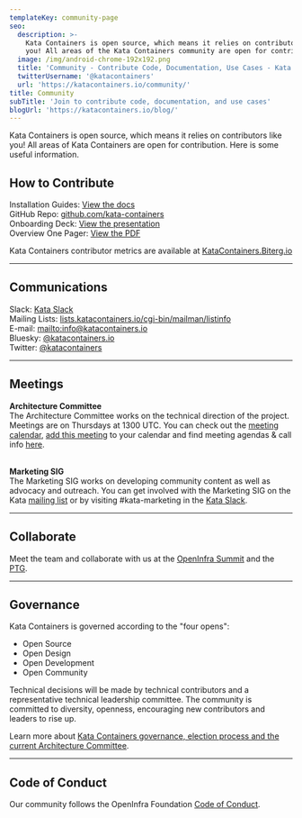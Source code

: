 ```yaml
---
templateKey: community-page
seo:
  description: >-
    Kata Containers is open source, which means it relies on contributors like
    you! All areas of the Kata Containers community are open for contribution.
  image: /img/android-chrome-192x192.png
  title: 'Community - Contribute Code, Documentation, Use Cases - Kata Containers'
  twitterUsername: '@katacontainers'
  url: 'https://katacontainers.io/community/'
title: Community
subTitle: 'Join to contribute code, documentation, and use cases'
blogUrl: 'https://katacontainers.io/blog/'
---
```

Kata Containers is open source, which means it relies on contributors like you! All areas of Kata Containers are open for contribution. Here is some useful information.

## How to Contribute

Installation Guides: [View the docs](https://github.com/kata-containers/kata-containers/tree/main/docs/install)\
GitHub Repo: [github.com/kata-containers](https://github.com/kata-containers)\
Onboarding Deck: [View the presentation](https://www.katacontainers.io/collateral/kata-containers-overview-july22.pdf)\
Overview One Pager: [View the PDF](https://katacontainers.io/collateral/kata-containers-1pager.pdf)  

Kata Containers contributor metrics are available at [KataContainers.Biterg.io](https://KataContainers.Biterg.io)

- - -

## Communications

Slack: [Kata Slack](https://join.slack.com/t/katacontainers/shared_invite/zt-16w1u6usn-sK871qbMxVN8KsCP5Gr56A)\
Mailing Lists: [lists.katacontainers.io/cgi-bin/mailman/listinfo](http://lists.katacontainers.io/cgi-bin/mailman/listinfo)\
E-mail: <mailto:info@katacontainers.io>\
Bluesky: [@katacontainers.io](https://bsky.app/profile/katacontainers.io)\
Twitter: [@katacontainers](https://twitter.com/katacontainers)  

- - -

## Meetings

**Architecture Committee**\
The Architecture Committee works on the technical direction of the project. Meetings are on Thursdays at 1300 UTC. You can check out the [meeting calendar](https://zoom-lfx.platform.linuxfoundation.org/meetings/kata-containers), [add this meeting](https://webcal.prod.itx.linuxfoundation.org/lfx/lfHlbC3EUfieggIWlg) to your calendar and find meeting agendas & call info [here](https://etherpad.opendev.org/p/Kata_Containers_Architecture_Committee_Mtgs). 

\
**Marketing SIG**\
The Marketing SIG works on developing community content as well as advocacy and outreach. You can get involved with the Marketing SIG on the Kata [mailing list](http://lists.katacontainers.io/cgi-bin/mailman/listinfo) or by visiting #kata-marketing in the [Kata Slack](https://katacontainers.slack.com/).

- - -

## Collaborate

Meet the team and collaborate with us at the [OpenInfra Summit](https://openinfra.org/summit/) and the [PTG](https://openinfra.org/ptg).

- - -

## Governance

Kata Containers is governed according to the "four opens":

* Open Source
* Open Design
* Open Development
* Open Community

Technical decisions will be made by technical contributors and a representative technical leadership committee. The community is committed to diversity, openness, encouraging new contributors and leaders to rise up.

Learn more about [Kata Containers governance, election process and the current Architecture Committee](https://github.com/kata-containers/community). 

- - -

## Code of Conduct

Our community follows the OpenInfra Foundation [Code of Conduct](https://openinfra.dev/legal/code-of-conduct).
